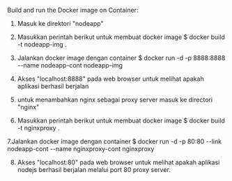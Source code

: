 Build and run the Docker image on Container:

1. Masuk ke direktori "nodeapp"  

2. Masukkan perintah berikut untuk membuat docker image 
$ docker build -t nodeapp-img .

3. Jalankan docker image dengan container
$ docker run -d -p 8888:8888 --name nodeapp-cont nodeapp-img

4. Akses "localhost:8888" pada web browser untuk melihat apakah aplikasi berhasil berjalan

5. untuk menambahkan nginx sebagai proxy server masuk ke directori "nginx"

6. Masukkan perintah berikut untuk membuat docker image 
$ docker build -t nginxproxy .

7.Jalankan docker image dengan container
$ docker run -d -p 80:80 --link nodeapp-cont --name nginxproxy-cont nginxproxy

8. Akses "localhost:80" pada web browser untuk melihat apakah aplikasi nodejs berhasil berjalan
melalui port 80 proxy server.
